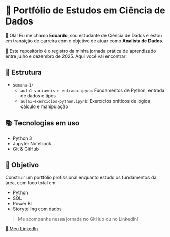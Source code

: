 # 🧠 Portfólio de Estudos em Ciência de Dados

👋 Olá! Eu me chamo **Eduardo**, sou estudante de Ciência de Dados e estou em transição de carreira com o objetivo de atuar como **Analista de Dados**.

🎯 Este repositório é o registro da minha jornada prática de aprendizado entre julho e dezembro de 2025. Aqui você vai encontrar:

## 📁 Estrutura
- `semana-1/`
  - `aula1-variaveis-e-entrada.ipynb`: Fundamentos de Python, entrada de dados e tipos
  - `aula1-exercicios-python.ipynb`: Exercícios práticos de lógica, cálculo e manipulação

## 📚 Tecnologias em uso
- Python 3
- Jupyter Notebook
- Git & GitHub

## 🚀 Objetivo
Construir um portfólio profissional enquanto estudo os fundamentos da área, com foco total em:
- Python
- SQL
- Power BI
- Storytelling com dados

> Me acompanhe nessa jornada no GitHub ou no LinkedIn!

[🔗 Meu LinkedIn](https://www.linkedin.com/in/eduardo-gomes-151422240)
